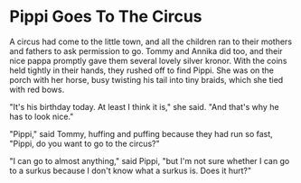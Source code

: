 # Pippi Goes To The Circus

A circus had come to the little town, and all the children ran to their mothers and fathers to ask permission to go. Tommy and Annika did too, and their nice pappa promptly gave them several lovely silver kronor. With the coins held tightly in their hands, they rushed off to find Pippi. She was on the porch with her horse, busy twisting his tail into tiny braids, which she tied with red bows.

"It's his birthday today. At least I think it is," she said. "And that's why he has to look nice."

"Pippi," said Tommy, huffing and puffing because they had run so fast, "Pippi, do you want to go to the circus?"

"I can go to almost anything," said Pippi, "but I'm not sure whether I can go to a surkus because I don't know what a surkus is. Does it hurt?"


